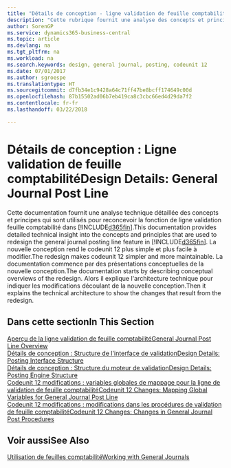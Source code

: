 ```yaml
---
title: "Détails de conception - ligne validation de feuille comptabilité | Microsoft Docs"
description: "Cette rubrique fournit une analyse des concepts et principes qui sont utilisés pour reconcevoir la fonction de ligne validation feuille comptabilité dans Business Central."
author: SorenGP
ms.service: dynamics365-business-central
ms.topic: article
ms.devlang: na
ms.tgt_pltfrm: na
ms.workload: na
ms.search.keywords: design, general journal, posting, codeunit 12
ms.date: 07/01/2017
ms.author: sgroespe
ms.translationtype: HT
ms.sourcegitcommit: d7fb34e1c9428a64c71ff47be8bcff174649c00d
ms.openlocfilehash: 87b15502ad06b7eb419ca8c3cbc66ed4d29da7f2
ms.contentlocale: fr-fr
ms.lasthandoff: 03/22/2018

---
```

# <a name="design-details-general-journal-post-line"></a><span data-ttu-id="75a91-103">Détails de conception : Ligne validation de feuille comptabilité</span><span class="sxs-lookup"><span data-stu-id="75a91-103">Design Details: General Journal Post Line</span></span>
<span data-ttu-id="75a91-104">Cette documentation fournit une analyse technique détaillée des concepts et principes qui sont utilisés pour reconcevoir la fonction de ligne validation feuille comptabilité dans [!INCLUDE[d365fin](includes/d365fin_md.md)].</span><span class="sxs-lookup"><span data-stu-id="75a91-104">This documentation provides detailed technical insight into the concepts and principles that are used to redesign the general journal posting line feature in [!INCLUDE[d365fin](includes/d365fin_md.md)].</span></span> <span data-ttu-id="75a91-105">La nouvelle conception rend le codeunit 12 plus simple et plus facile à modifier.</span><span class="sxs-lookup"><span data-stu-id="75a91-105">The redesign makes codeunit 12 simpler and more maintainable.</span></span> <span data-ttu-id="75a91-106">La documentation commence par des présentations conceptuelles de la nouvelle conception.</span><span class="sxs-lookup"><span data-stu-id="75a91-106">The documentation starts by describing conceptual overviews of the redesign.</span></span> <span data-ttu-id="75a91-107">Alors il explique l'architecture technique pour indiquer les modifications découlant de la nouvelle conception.</span><span class="sxs-lookup"><span data-stu-id="75a91-107">Then it explains the technical architecture to show the changes that result from the redesign.</span></span>  

## <a name="in-this-section"></a><span data-ttu-id="75a91-108">Dans cette section</span><span class="sxs-lookup"><span data-stu-id="75a91-108">In This Section</span></span>  
[<span data-ttu-id="75a91-109">Aperçu de la ligne validation de feuille comptabilité</span><span class="sxs-lookup"><span data-stu-id="75a91-109">General Journal Post Line Overview</span></span>](design-details-general-journal-post-line-overview.md)  
[<span data-ttu-id="75a91-110">Détails de conception : Structure de l'interface de validation</span><span class="sxs-lookup"><span data-stu-id="75a91-110">Design Details: Posting Interface Structure</span></span>](design-details-posting-interface-structure.md)  
[<span data-ttu-id="75a91-111">Détails de conception : Structure du moteur de validation</span><span class="sxs-lookup"><span data-stu-id="75a91-111">Design Details: Posting Engine Structure</span></span>](design-details-posting-engine-structure.md)  
[<span data-ttu-id="75a91-112">Codeunit 12 modifications : variables globales de mappage pour la ligne de validation de feuille comptabilité</span><span class="sxs-lookup"><span data-stu-id="75a91-112">Codeunit 12 Changes: Mapping Global Variables for General Journal Post Line</span></span>](design-details-codeunit-12-changes-mapping-global-variables-for-general-journal-post-line.md)  
[<span data-ttu-id="75a91-113">Codeunit 12 modifications : modifications dans les procédures de validation de feuille comptabilité</span><span class="sxs-lookup"><span data-stu-id="75a91-113">Codeunit 12 Changes: Changes in General Journal Post Procedures</span></span>](design-details-codeunit-12-changes-changes-in-general-journal-post-procedures.md)  

## <a name="see-also"></a><span data-ttu-id="75a91-114">Voir aussi</span><span class="sxs-lookup"><span data-stu-id="75a91-114">See Also</span></span>  
[<span data-ttu-id="75a91-115">Utilisation de feuilles comptabilité</span><span class="sxs-lookup"><span data-stu-id="75a91-115">Working with General Journals</span></span>](ui-work-general-journals.md)

